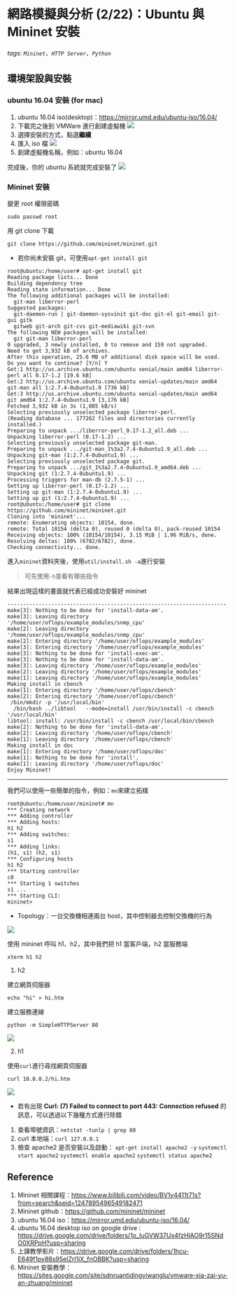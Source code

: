 # 網路模擬與分析 (2/22)：Ubuntu 與 Mininet 安裝
###### tags: `Mininet`、`HTTP Server`、`Python`

## 環境架設與安裝

### ubuntu 16.04 安裝 (for mac)

1. ubuntu 16.04 iso(desktop)：https://mirror.umd.edu/ubuntu-iso/16.04/
2. 下載完之後到 VMWare 進行創建虛擬機
![](https://i.imgur.com/7BLtjnv.png)
3. 選擇安裝的方式，點選**繼續**
4. 匯入 iso 檔
![](https://i.imgur.com/9QcxHpt.png)
5. 創建虛擬機名稱，例如：ubuntu 16.04

完成後，你的 ubuntu 系統就完成安裝了
![](https://i.imgur.com/jKBay9v.png)


### Mininet 安裝

變更 root 權限密碼
```
sudo passwd root
```
用 git clone 下載
```
git clone https://github.com/mininet/mininet.git
```

* 若你尚未安裝 git，可使用`apt-get install git`

```
root@ubuntu:/home/user# apt-get install git
Reading package lists... Done
Building dependency tree       
Reading state information... Done
The following additional packages will be installed:
  git-man liberror-perl
Suggested packages:
  git-daemon-run | git-daemon-sysvinit git-doc git-el git-email git-gui gitk
  gitweb git-arch git-cvs git-mediawiki git-svn
The following NEW packages will be installed:
  git git-man liberror-perl
0 upgraded, 3 newly installed, 0 to remove and 159 not upgraded.
Need to get 3,932 kB of archives.
After this operation, 25.6 MB of additional disk space will be used.
Do you want to continue? [Y/n] Y
Get:1 http://us.archive.ubuntu.com/ubuntu xenial/main amd64 liberror-perl all 0.17-1.2 [19.6 kB]
Get:2 http://us.archive.ubuntu.com/ubuntu xenial-updates/main amd64 git-man all 1:2.7.4-0ubuntu1.9 [736 kB]
Get:3 http://us.archive.ubuntu.com/ubuntu xenial-updates/main amd64 git amd64 1:2.7.4-0ubuntu1.9 [3,176 kB]
Fetched 3,932 kB in 3s (1,085 kB/s)
Selecting previously unselected package liberror-perl.
(Reading database ... 177262 files and directories currently installed.)
Preparing to unpack .../liberror-perl_0.17-1.2_all.deb ...
Unpacking liberror-perl (0.17-1.2) ...
Selecting previously unselected package git-man.
Preparing to unpack .../git-man_1%3a2.7.4-0ubuntu1.9_all.deb ...
Unpacking git-man (1:2.7.4-0ubuntu1.9) ...
Selecting previously unselected package git.
Preparing to unpack .../git_1%3a2.7.4-0ubuntu1.9_amd64.deb ...
Unpacking git (1:2.7.4-0ubuntu1.9) ...
Processing triggers for man-db (2.7.5-1) ...
Setting up liberror-perl (0.17-1.2) ...
Setting up git-man (1:2.7.4-0ubuntu1.9) ...
Setting up git (1:2.7.4-0ubuntu1.9) ...
root@ubuntu:/home/user# git clone https://github.com/mininet/mininet.git
Cloning into 'mininet'...
remote: Enumerating objects: 10154, done.
remote: Total 10154 (delta 0), reused 0 (delta 0), pack-reused 10154
Receiving objects: 100% (10154/10154), 3.15 MiB | 1.96 MiB/s, done.
Resolving deltas: 100% (6782/6782), done.
Checking connectivity... done.
```
進入`mininet`資料夾後，使用`util/install.sh -a`進行安裝
> 可先使用`-h`查看有哪些指令

結果出現這樣的畫面就代表已經成功安裝好 mininet
```
----------------------------------------------------------------------
make[3]: Nothing to be done for 'install-data-am'.
make[3]: Leaving directory '/home/user/oflops/example_modules/snmp_cpu'
make[2]: Leaving directory '/home/user/oflops/example_modules/snmp_cpu'
make[2]: Entering directory '/home/user/oflops/example_modules'
make[3]: Entering directory '/home/user/oflops/example_modules'
make[3]: Nothing to be done for 'install-exec-am'.
make[3]: Nothing to be done for 'install-data-am'.
make[3]: Leaving directory '/home/user/oflops/example_modules'
make[2]: Leaving directory '/home/user/oflops/example_modules'
make[1]: Leaving directory '/home/user/oflops/example_modules'
Making install in cbench
make[1]: Entering directory '/home/user/oflops/cbench'
make[2]: Entering directory '/home/user/oflops/cbench'
 /bin/mkdir -p '/usr/local/bin'
  /bin/bash ../libtool   --mode=install /usr/bin/install -c cbench '/usr/local/bin'
libtool: install: /usr/bin/install -c cbench /usr/local/bin/cbench
make[2]: Nothing to be done for 'install-data-am'.
make[2]: Leaving directory '/home/user/oflops/cbench'
make[1]: Leaving directory '/home/user/oflops/cbench'
Making install in doc
make[1]: Entering directory '/home/user/oflops/doc'
make[1]: Nothing to be done for 'install'.
make[1]: Leaving directory '/home/user/oflops/doc'
Enjoy Mininet!
```
---

我們可以使用一些簡單的指令，例如：`mn`來建立拓樸

```
root@ubuntu:/home/user/mininet# mn
*** Creating network
*** Adding controller
*** Adding hosts:
h1 h2 
*** Adding switches:
s1 
*** Adding links:
(h1, s1) (h2, s1) 
*** Configuring hosts
h1 h2 
*** Starting controller
c0 
*** Starting 1 switches
s1 ...
*** Starting CLI:
mininet>
```
* Topology：一台交換機相連兩台 host，其中控制器去控制交換機的行為

![](https://i.imgur.com/272eRmw.png)

使用 mininet 呼叫 h1、h2，其中我們把 h1 當客戶端，h2 當服務端
```
xterm h1 h2
```

1. h2

建立網頁伺服器
```
echo "hi" > hi.htm
```

建立服務連線
```
python -m SimpleHTTPServer 80
```

![](https://i.imgur.com/24PYt3H.png)


2. h1

使用`curl`進行尋找網頁伺服器
```
curl 10.0.0.2/hi.htm
```
![](https://i.imgur.com/Ebg6DnM.png)

* 若有出現 **Curl: (7) Failed to connect to port 443: Connection refused** 的訊息，可以透過以下幾種方式進行除錯

1. 查看埠號資訊：`netstat -tunlp | grep 80`
2. curl 本地端：`curl 127.0.0.1`
3. 檢查 apache2 是否安裝以及啟動：
`apt-get install apache2 -y`
`systemctl start apache2`
`systemctl enable apache2`
`systemctl status apache2`



## Reference
1. Mininet 相關課程：https://www.bilibili.com/video/BV1y4411t71s?from=search&seid=1247895496549182471
2. Mininet github：https://github.com/mininet/mininet
3. ubuntu 16.04 iso：https://mirror.umd.edu/ubuntu-iso/16.04/
4. ubuntu 16.04 desktop iso on google drive : https://drive.google.com/drive/folders/1o_IuGVW37Ux4fzHlAO9r15SNdO0XRPpH?usp=sharing
5. 上課教學影片：https://drive.google.com/drive/folders/1hcu-E649f1py88s95eIZrl1iX_fnOBBK?usp=sharing
6. Mininet 安裝教學：https://sites.google.com/site/sdnruantidingyiwanglu/vmware-xia-zai-yu-an-zhuang/mininet
